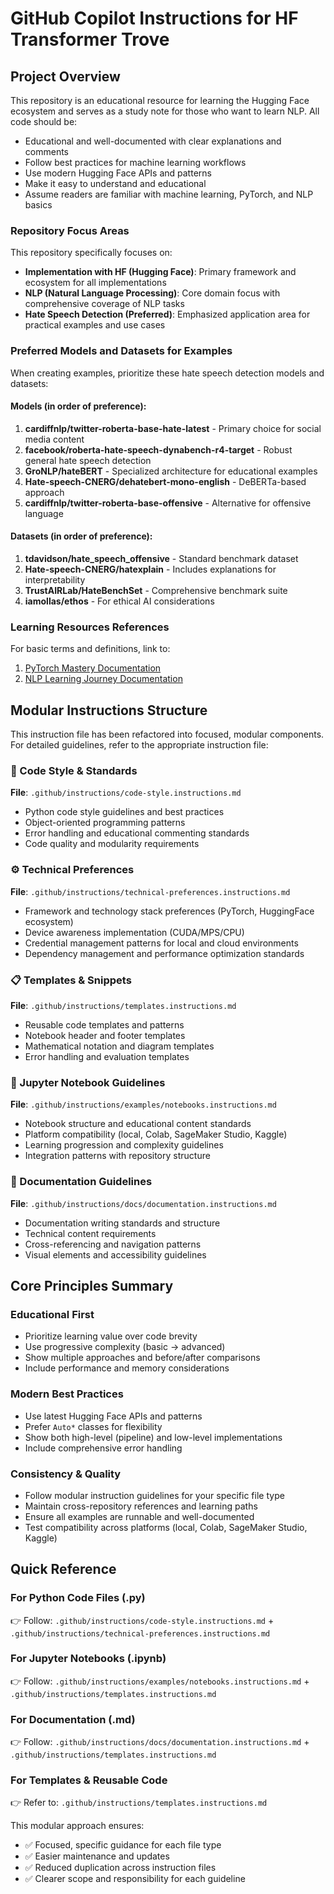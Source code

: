 # GitHub Copilot Instructions for HF Transformer Trove

## Project Overview
This repository is an educational resource for learning the Hugging Face ecosystem and serves as a study note for those who want to learn NLP. All code should be:
- Educational and well-documented with clear explanations and comments
- Follow best practices for machine learning workflows
- Use modern Hugging Face APIs and patterns
- Make it easy to understand and educational
- Assume readers are familiar with machine learning, PyTorch, and NLP basics

### Repository Focus Areas
This repository specifically focuses on:
- **Implementation with HF (Hugging Face)**: Primary framework and ecosystem for all implementations
- **NLP (Natural Language Processing)**: Core domain focus with comprehensive coverage of NLP tasks
- **Hate Speech Detection (Preferred)**: Emphasized application area for practical examples and use cases

### Preferred Models and Datasets for Examples
When creating examples, prioritize these hate speech detection models and datasets:

#### Models (in order of preference):
1. **cardiffnlp/twitter-roberta-base-hate-latest** - Primary choice for social media content
2. **facebook/roberta-hate-speech-dynabench-r4-target** - Robust general hate speech detection
3. **GroNLP/hateBERT** - Specialized architecture for educational examples
4. **Hate-speech-CNERG/dehatebert-mono-english** - DeBERTa-based approach
5. **cardiffnlp/twitter-roberta-base-offensive** - Alternative for offensive language

#### Datasets (in order of preference):
1. **tdavidson/hate_speech_offensive** - Standard benchmark dataset
2. **Hate-speech-CNERG/hatexplain** - Includes explanations for interpretability
3. **TrustAIRLab/HateBenchSet** - Comprehensive benchmark suite
4. **iamollas/ethos** - For ethical AI considerations

### Learning Resources References
For basic terms and definitions, link to:
1. [PyTorch Mastery Documentation](https://github.com/vuhung16au/pytorch-mastery/docs/)
2. [NLP Learning Journey Documentation](https://github.com/vuhung16au/nlp-learning-journey/docs/)

## Modular Instructions Structure

This instruction file has been refactored into focused, modular components. For detailed guidelines, refer to the appropriate instruction file:

### 🐍 Code Style & Standards
**File**: `.github/instructions/code-style.instructions.md`
- Python code style guidelines and best practices
- Object-oriented programming patterns
- Error handling and educational commenting standards
- Code quality and modularity requirements

### ⚙️ Technical Preferences
**File**: `.github/instructions/technical-preferences.instructions.md`
- Framework and technology stack preferences (PyTorch, HuggingFace ecosystem)
- Device awareness implementation (CUDA/MPS/CPU)
- Credential management patterns for local and cloud environments
- Dependency management and performance optimization standards

### 📋 Templates & Snippets
**File**: `.github/instructions/templates.instructions.md`
- Reusable code templates and patterns
- Notebook header and footer templates
- Mathematical notation and diagram templates
- Error handling and evaluation templates

### 📓 Jupyter Notebook Guidelines
**File**: `.github/instructions/examples/notebooks.instructions.md`
- Notebook structure and educational content standards
- Platform compatibility (local, Colab, SageMaker Studio, Kaggle)
- Learning progression and complexity guidelines
- Integration patterns with repository structure

### 📖 Documentation Guidelines  
**File**: `.github/instructions/docs/documentation.instructions.md`
- Documentation writing standards and structure
- Technical content requirements
- Cross-referencing and navigation patterns
- Visual elements and accessibility guidelines

## Core Principles Summary

### Educational First
- Prioritize learning value over code brevity
- Use progressive complexity (basic → advanced)
- Show multiple approaches and before/after comparisons
- Include performance and memory considerations

### Modern Best Practices
- Use latest Hugging Face APIs and patterns
- Prefer `Auto*` classes for flexibility
- Show both high-level (pipeline) and low-level implementations
- Include comprehensive error handling

### Consistency & Quality
- Follow modular instruction guidelines for your specific file type
- Maintain cross-repository references and learning paths
- Ensure all examples are runnable and well-documented
- Test compatibility across platforms (local, Colab, SageMaker Studio, Kaggle)

## Quick Reference

### For Python Code Files (.py)
👉 Follow: `.github/instructions/code-style.instructions.md` + `.github/instructions/technical-preferences.instructions.md`

### For Jupyter Notebooks (.ipynb) 
👉 Follow: `.github/instructions/examples/notebooks.instructions.md` + `.github/instructions/templates.instructions.md`

### For Documentation (.md)
👉 Follow: `.github/instructions/docs/documentation.instructions.md` + `.github/instructions/templates.instructions.md`

### For Templates & Reusable Code
👉 Refer to: `.github/instructions/templates.instructions.md`

This modular approach ensures:
- ✅ Focused, specific guidance for each file type
- ✅ Easier maintenance and updates
- ✅ Reduced duplication across instruction files
- ✅ Clearer scope and responsibility for each guideline
